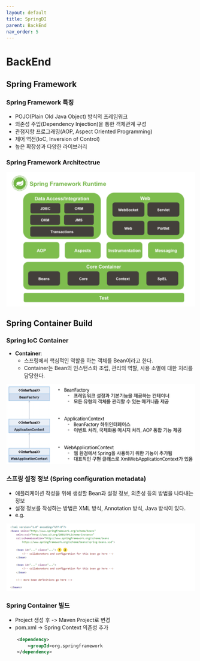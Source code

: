 ```yaml
---
layout: default
title: SpringDI
parent: BackEnd
nav_order: 5
---
```


# BackEnd

## Spring Framework

### Spring Framework 특징
- POJO(Plain Old Java Object) 방식의 프레임워크
- 의존성 주입(Dependency Injection)을 통한 객체관계 구성
- 관점지향 프로그래밍(AOP, Aspect Oriented Programming)
- 제어 역전(IoC, Inversion of Control)
- 높은 확장성과 다양한 라이브러리

### Spring Framework Architectrue
![Alt text](images/image2.png)

## Spring Container Build

### Spring IoC Container
- **Container**:
    - 스프링에서 핵심적인 역할을 하는 객체를 Bean이라고 한다.
    - Container는 Bean의 인스턴스화 조립, 관리의 역할, 사용 소멸에 대한 처리를 담당한다.

![Alt text](images/image3.png)

### 스프링 설정 정보 (Spring configuration metadata)
- 애플리케이션 작성을 위해 생성할 Bean과 설정 정보, 의존성 등의 방법을 나타내는 정보
- 설정 정보를 작성하는 방법은 XML 방식, Annotation 방식, Java 방식이 있다.
- e.g.

![Alt text](images/image4.png)

### Spring Container 빌드
- Project 생성 후 -> Maven Project로 변경
- pom.xml -> Spring Context 의존성 추가

```xml
    <dependency>
        <groupId>org.springframework
    </dependency>
```
